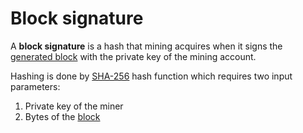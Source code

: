 # Block signature

A **block signature** is a hash that mining acquires when it signs the [generated block](/blockchain/block-generation.md) with the private key of the mining account.

Hashing is done by [SHA-256](https://en.wikipedia.org/wiki/SHA-2) hash function which requires two input parameters:

1. Private key of the miner
2. Bytes of the [block](/blockchain/block.md)
